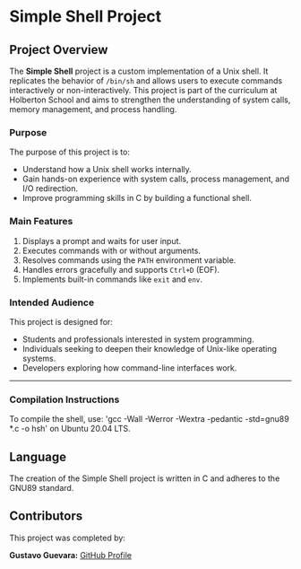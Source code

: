 # Simple Shell Project

## Project Overview
The **Simple Shell** project is a custom implementation of a Unix shell. It replicates the behavior of `/bin/sh` and allows users to execute commands interactively or non-interactively. This project is part of the curriculum at Holberton School and aims to strengthen the understanding of system calls, memory management, and process handling.

### Purpose
The purpose of this project is to:
- Understand how a Unix shell works internally.
- Gain hands-on experience with system calls, process management, and I/O redirection.
- Improve programming skills in C by building a functional shell.

### Main Features
1. Displays a prompt and waits for user input.
2. Executes commands with or without arguments.
3. Resolves commands using the `PATH` environment variable.
4. Handles errors gracefully and supports `Ctrl+D` (EOF).
5. Implements built-in commands like `exit` and `env`.

### Intended Audience
This project is designed for:
- Students and professionals interested in system programming.
- Individuals seeking to deepen their knowledge of Unix-like operating systems.
- Developers exploring how command-line interfaces work.


---


### Compilation Instructions
To compile the shell, use:
'gcc -Wall -Werror -Wextra -pedantic -std=gnu89 *.c -o hsh' on Ubuntu 20.04 LTS.

## Language
The creation of the Simple Shell project is written in C and adheres to the GNU89 standard.

## Contributors
This project was completed by:

**Gustavo Guevara:** [GitHub Profile](https://github.com/GGGtrainer)
